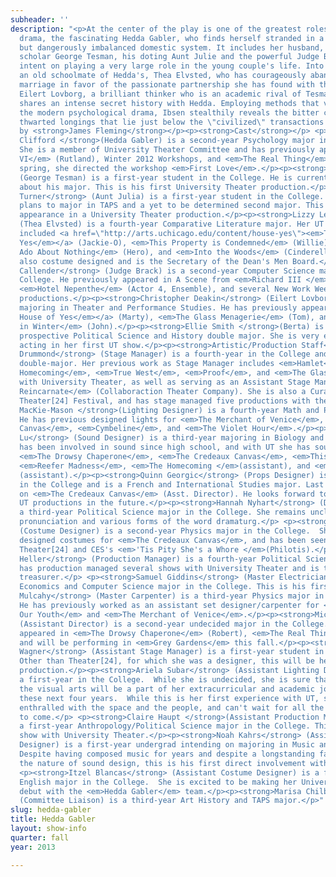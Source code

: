 ```yaml
---
subheader: ''
description: "<p>At the center of the play is one of the greatest roles in modern
  drama, the fascinating Hedda Gabler, who finds herself stranded in a seemingly ordinary
  but dangerously imbalanced domestic system. It includes her husband, the ambitious
  scholar George Tesman, his doting Aunt Julie and the powerful Judge Brack, who seems
  intent on playing a very large role in the young couple's life. Into this mix comes
  an old schoolmate of Hedda's, Thea Elvsted, who has courageously abandoned a loveless
  marriage in favor of the passionate partnership she has found with the troubled
  Eilert Lovborg, a brilliant thinker who is an academic rival of Tesman's and who
  shares an intense secret history with Hedda. Employing methods that virtually defined
  the modern psychological drama, Ibsen stealthily reveals the bitter conflicts and
  thwarted longings that lie just below the \"civilized\" transactions of daily life.</p><p>by <strong>Henrik Ibsen</strong><br/>\n\tdirected
  by <strong>James Fleming</strong></p><p><strong>Cast</strong></p> <p><strong>Eleanor
  Clifford </strong>(Hedda Gabler) is a second-year Psychology major in the College.
  She is a member of University Theater Committee and has previously appeared in <em>Henry
  VI</em> (Rutland), Winter 2012 Workshops, and <em>The Real Thing</em> (Annie). Last
  spring, she directed the workshop <em>First Love</em>.</p><p><strong>Thomas Meerschwam</strong>
  (George Tesman) is a first-year student in the College. He is currently undecided
  about his major. This is his first University Theater production.</p><p><strong>Lexi
  Turner</strong> (Aunt Julia) is a first-year student in the College. She tenuously
  plans to major in TAPS and a yet to be determined second major. This is her first
  appearance in a University Theater production.</p><p><strong>Lizzy Lewis</strong>
  (Thea Elvsted) is a fourth-year Comparative Literature major. Her UT acting credits
  included <a href=\"http://arts.uchicago.edu/content/house-yes\"><em>The House of
  Yes</em></a> (Jackie-O), <em>This Property is Condemned</em> (Willie), <em>Much
  Ado About Nothing</em> (Hero), and <em>Into the Woods</em> (Cinderella). She has
  also costume designed and is the Secretary of the Dean's Men Board.</p> <p><strong>Brandon
  Callender</strong> (Judge Brack) is a second-year Computer Science major in the
  College. He previously appeared in A Scene from <em>Richard III </em>(Richard III),
  <em>Hotel Nepenthe</em> (Actor 4, Ensemble), and several New Work Week and Theater[24]
  productions.</p><p><strong>Christopher Deakin</strong> (Eilert Lovborg) is a third-year
  majoring in Theater and Performance Studies. He has previously appeared in <a href=\"http://arts.uchicago.edu/content/house-yes\"><em>The
  House of Yes</em></a> (Marty), <em>The Glass Menagerie</em> (Tom), and <em>The Lion
  in Winter</em> (John).</p><p><strong>Ellie Smith </strong>(Berta) is a first-year
  prospective Political Science and History double major. She is very excited to be
  acting in her first UT show.</p><p><strong>Artistic/Production Staff</strong></p><p><strong>Tess
  Drummond</strong> (Stage Manager) is a fourth-year in the College and a French/TAPS
  double-major. Her previous work as Stage Manager includes <em>Hamlet</em>, <em>The
  Homecoming</em>, <em>True West</em>, <em>Proof</em>, and <em>The Glass Menagerie</em>
  with University Theater, as well as serving as an Assistant Stage Manager for <em>Sketchbook:
  Reincarnate</em> (Collaboraction Theater Company). She is also a Curator of UChicago's
  Theater[24] Festival, and has stage managed five productions with them.</p><p><strong>Andrew
  MacKie-Mason </strong>(Lighting Designer) is a fourth-year Math and Philosophy major.
  He has previous designed lights for <em>The Merchant of Venice</em>, <em>The Credeaux
  Canvas</em>, <em>Cymbeline</em>, and <em>The Violet Hour</em>.</p><p><strong>Sara
  Lu</strong> (Sound Designer) is a third-year majoring in Biology and Music. She
  has been involved in sound since high school, and with UT she has sound designed
  <em>The Drowsy Chaperone</em>, <em>The Credeaux Canvas</em>, <em>This Is Our Youth</em>,
  <em>Reefer Madness</em>, <em>The Homecoming </em>(assistant), and <em>An Actor Prepares</em>
  (assistant).</p><p><strong>Quinn Georgic</strong> (Props Designer) is a second-year
  in the College and is a French and International Studies major. Last year he worked
  on <em>The Credeaux Canvas</em> (Asst. Director). He looks forward to doing more
  UT productions in the future.</p><p><strong>Hannah Nyhart</strong> (Dramaturg) is
  a third-year Political Science major in the College. She remains unclear on the
  pronunciation and various forms of the word dramaturg.</p> <p><strong>Lauren Saunders</strong>
  (Costume Designer) is a second-year Physics major in the College.  She previously
  designed costumes for <em>The Credeaux Canvas</em>, and has been seen onstage in
  Theater[24] and CES's <em>'Tis Pity She's a Whore </em>(Philotis).</p><p><strong>Benjamin
  Heller</strong> (Production Manager) is a fourth-year Political Science major. He
  has production managed several shows with University Theater and is the organization's
  treasurer.</p> <p><strong>Samuel Giddins</strong> (Master Electrician) is a first-year
  Economics and Computer Science major in the College. This is his first UT show.</p><p><strong>Jacob
  Mulcahy</strong> (Master Carpenter) is a third-year Physics major in the College.
  He has previously worked as an assistant set designer/carpenter for <em>This Is
  Our Youth</em> and <em>The Merchant of Venice</em>.</p><p><strong>Michael Findley</strong>
  (Assistant Director) is a second-year undecided major in the College. He has previously
  appeared in <em>The Drowsy Chaperone</em> (Robert), <em>The Real Thing</em> (Max),
  and will be performing in <em>Grey Gardens</em> this fall.</p><p><strong>Natalie
  Wagner</strong> (Assistant Stage Manager) is a first-year student in the College.
  Other than Theater[24], for which she was a designer, this will be her first UT
  production.</p><p><strong>Ariela Subar</strong> (Assistant Lighting Designer) is
  a first-year in the College.  While she is undecided, she is sure that theatre and
  the visual arts will be a part of her extracurricular and academic journey throughout
  these next four years.  While this is her first experience with UT, she is already
  enthralled with the space and the people, and can't wait for all the productions
  to come.</p> <p><strong>Claire Haupt </strong>(Assistant Production Manager) is
  a first-year Anthropology/Political Science major in the College. This is her first
  show with University Theater.</p><p><strong>Noah Kahrs</strong> (Assistant Sound
  Designer) is a first-year undergrad intending on majoring in Music and Mathematics. 
  Despite having composed music for years and despite a longstanding fascination with
  the nature of sound design, this is his first direct involvement with theater.</p>
  <p><strong>Itzel Blancas</strong> (Assistant Costume Designer) is a first-year pre-med
  English major in the College.  She is excited to be making her University Theater
  debut with the <em>Hedda Gabler</em> team.</p><p><strong>Marisa Chilberg</strong>
  (Committee Liaison) is a third-year Art History and TAPS major.</p>"
slug: hedda-gabler
title: Hedda Gabler
layout: show-info
quarter: fall
year: 2013

---
```

